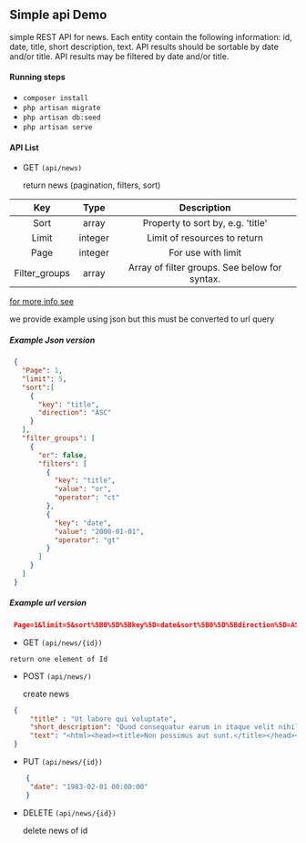 ## Simple api Demo

simple REST API for news. 
Each entity contain the following information: id, date, title, short description, text.
API results should be sortable by date and/or title. 
API results may be filtered by date and/or title.

#### Running steps 

- ``` composer install ```
- ``` php artisan migrate ```
- ``` php artisan db:seed ```
- ``` php artisan serve ```

#### API List

-  GET ``` (api/news) ```  

     return news (pagination, filters, sort)

 |Key|Type|Description|
 | :---: | :----: | :---: |
 |Sort	|array	|Property to sort by, e.g. 'title'|
 |Limit	|integer	|Limit of resources to return|
 |Page	|integer	|For use with limit|
 |Filter_groups |array	|Array of filter groups. See below for syntax.|
    
 [for more info see](https://github.com/esbenp/bruno)   
 
 we provide example using json but this must be converted to url query 
 
 ##### Example Json version
 
   ```json
    {
      "Page": 1,
      "limit": 5,
      "sort":[
        {
          "key": "title",
          "direction": "ASC"
        }
      ],
      "filter_groups": [
        {
          "or": false,
          "filters": [
            {
              "key": "title",
              "value": "or",
              "operator": "ct"
            },
            {
              "key": "date",
              "value": "2000-01-01",
              "operator": "gt"
            }
          ]
        }
      ]
    }
   ```
    
   ##### Example url version
   ```json 
    Page=1&limit=5&sort%5B0%5D%5Bkey%5D=date&sort%5B0%5D%5Bdirection%5D=ASC&filter_groups%5B0%5D%5Bor%5D=true&filter_groups%5B0%5D%5Bfilters%5D%5B0%5D%5Bkey%5D=title&filter_groups%5B0%5D%5Bfilters%5D%5B0%5D%5Bvalue%5D=or&filter_groups%5B0%5D%5Bfilters%5D%5B0%5D%5Boperator%5D=ct&filter_groups%5B0%5D%5Bfilters%5D%5B1%5D%5Bkey%5D=date&filter_groups%5B0%5D%5Bfilters%5D%5B1%5D%5Bvalue%5D=2000-01-01&filter_groups%5B0%5D%5Bfilters%5D%5B1%5D%5Boperator%5D=gt
   ```
   
   -  GET  ``` (api/news/{id}) ```
    
    return one element of Id
    
   -  POST  ``` (api/news/) ```
   
        create news
   
   ```json
    {
    	"title" : "Ut labore qui voluptate",
    	"short_description": "Quod consequatur earum in itaque velit nihil et at. Doloribus cumque deleniti iste reprehenderit cum rerum aut porro. Ut optio facilis tempore. Laborum et ut magni tenetur.",
    	"text": "<html><head><title>Non possimus aut sunt.</title></head><body><form action=\"example.net\" method=\"POST\"><label for=\"username\">accusantium</label><input type=\"text\" id=\"username\"><label for=\"password\">sit</label><input type=\"password\" id=\"password\"></form><div class=\"voluptatem\"><div class=\"veritatis\"></div><div class=\"et\"></div><div id=\"80326\"></div><div class=\"voluptas\"></div></div></body></html>\n"
    }
   ```
   
   -  PUT  ``` (api/news/{id}) ```
   
   ```json
       {
       	"date": "1983-02-01 00:00:00"
       }
   ``` 
   - DELETE  ``` (api/news/{id}) ```
      
      delete news of id


